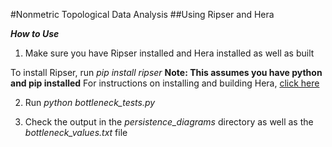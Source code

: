 #Nonmetric Topological Data Analysis
##Using Ripser and Hera

_**How to Use**_

1. Make sure you have Ripser installed and Hera installed as well as built

To install Ripser, run _pip install ripser_ **Note: This assumes you have python and pip installed**
For instructions on installing and building Hera, [click here](https://bitbucket.org/grey_narn/hera/src/master/)

2. Run _python bottleneck_tests.py_

3. Check the output in the *persistence_diagrams* directory as well as the *bottleneck_values.txt* file
 